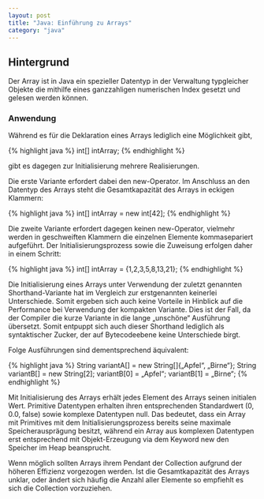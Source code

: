 ```yaml
---
layout: post
title: "Java: Einführung zu Arrays"
category: "java"
---
```




## Hintergrund
Der Array ist in Java ein spezieller Datentyp in der Verwaltung typgleicher Objekte die mithilfe eines ganzzahligen numerischen Index gesetzt und gelesen werden können.

### Anwendung
Während es für die Deklaration eines Arrays lediglich eine Möglichkeit gibt,

{% highlight java %}
int[] intArray;
{% endhighlight %}

gibt es dagegen zur Initialisierung mehrere Realisierungen.

Die erste Variante erfordert dabei den new-Operator. Im Anschluss an den Datentyp des Arrays steht die Gesamtkapazität des Arrays in eckigen Klammern:

{% highlight java %}
int[] intArray = new int[42];
{% endhighlight %}

Die zweite Variante erfordert dagegen keinen new-Operator, vielmehr werden in geschweiften Klammern die einzelnen Elemente kommasepariert aufgeführt. Der Initialisierungsprozess sowie die Zuweisung erfolgen daher in einem Schritt:

{% highlight java %}
int[] intArray = {1,2,3,5,8,13,21};
{% endhighlight %}

Die Initialisierung eines Arrays unter Verwendung der zuletzt genannten Shorthand-Variante hat im Vergleich zur erstgenannten keinerlei Unterschiede. Somit ergeben sich auch keine Vorteile in Hinblick auf die Performance bei  Verwendung der kompakten Variante.
Dies ist der Fall, da der Compiler die kurze Variante in die lange „unschöne“ Ausführung übersetzt. Somit entpuppt sich auch dieser Shorthand lediglich als syntaktischer Zucker, der auf Bytecodeebene keine Unterschiede birgt.

Folge Ausführungen sind dementsprechend äquivalent:

{% highlight java %}
String variantA[] = new String[]{„Apfel“, „Birne“};
String variantB[] = new String[2];
variantB[0] = „Apfel“;
variantB[1] = „Birne“;
{% endhighlight %}

Mit Initialisierung des Arrays erhält jedes Element des Arrays seinen initialen Wert. Primitive Datentypen erhalten ihren entsprechenden Standardwert (0, 0.0, false) sowie komplexe Datentypen null.
Das bedeutet, dass ein Array mit Primitives mit dem Initialisierungsprozess bereits seine maximale Speicherausprägung besitzt, während ein Array aus komplexen Datentypen erst entsprechend mit Objekt-Erzeugung via dem Keyword new den Speicher im Heap beansprucht.

Wenn möglich sollten Arrays ihrem Pendant der Collection aufgrund der höheren Effizienz vorgezogen werden. Ist die Gesamtkapazität des Arrays unklar, oder ändert sich häufig die Anzahl aller Elemente so empfiehlt es sich die Collection vorzuziehen.

